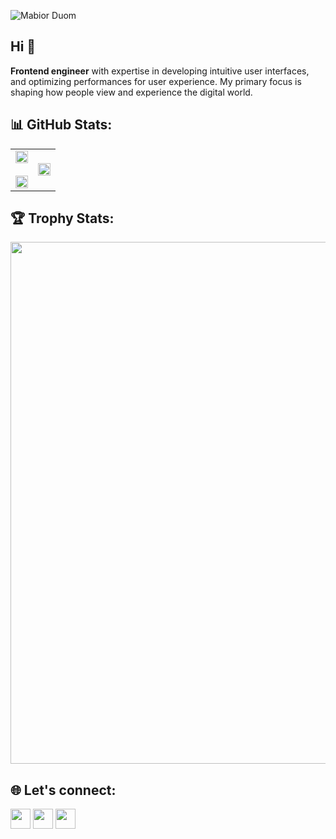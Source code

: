 <p align="left">
  <img src="https://komarev.com/ghpvc/?username=mde3&label=Profile%20views&color=0e75b6&style=flat" alt="Mabior Duom" /> 
</p> 

## Hi 👋
**Frontend engineer** with expertise in developing intuitive user interfaces, and optimizing performances for user experience. My primary focus is shaping how people view and experience the digital world.

## 📊 GitHub Stats:

<table align="center">
<tr border="none">
<td width="50%" align="center">
  <img src = "https://github-readme-stats-theta-eosin.vercel.app/api?username=mde3&show_icons=true&theme=tokyonight&count_private=true&hide_border=true"  height=100% width=100%>
  <br></br>
  <img src="https://github-readme-stats-theta-eosin.vercel.app/api/top-langs/?username=mde3&theme=tokyonight&count_private=true&langs_count=10&layout=compact&hide_border=true" height=100% width=100%>
</td>

<td width="50%" align="center">
    <img src = "https://github-readme-streak-stats.herokuapp.com?user=mde3&theme=tokyonight&date_format=%5BY.%5Dn.j&hide_border=true" height=100% width=100% >
  </td>
</tr>
</table>

## 🏆 Trophy Stats:

<img src = "https://github-profile-trophy-gamma.vercel.app/?username=mde3&column=-1&no-frame=true&theme=tokyonight&margin-w=8" width=835>

## 🌐 Let's connect:

<p align="left"> <a href="https://discord.com/users/mde3." target="_blank" rel="noreferrer"><img src="https://raw.githubusercontent.com/danielcranney/readme-generator/main/public/icons/socials/discord.svg" width="32" height="32" /></a> <a href="https://www.linkedin.com/in/mabior-duom" target="_blank" rel="noreferrer"><img src="https://raw.githubusercontent.com/danielcranney/readme-generator/main/public/icons/socials/linkedin.svg" width="32" height="32" /></a> <a href="https://twitter.com/mabiorduom" target="_blank" rel="noreferrer"> <img src="https://raw.githubusercontent.com/danielcranney/readme-generator/main/public/icons/socials/twitter.svg" width="32" height="32" /></a>
</p>

